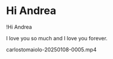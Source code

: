 # Hi Andrea

!Hi Andrea

I love you so much and I love you forever.




carlostomaiolo-20250108-0005.mp4
